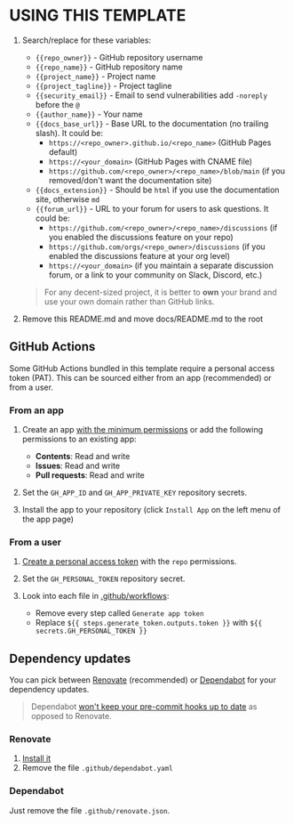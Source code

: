 # USING THIS TEMPLATE

1. Search/replace for these variables:

   - `{{repo_owner}}` - GitHub repository username
   - `{{repo_name}}` - GitHub repository name
   - `{{project_name}}` - Project name
   - `{{project_tagline}}` - Project tagline
   - `{{security_email}}` - Email to send vulnerabilities add `-noreply` before
     the `@`
   - `{{author_name}}` - Your name
   - `{{docs_base_url}}` - Base URL to the documentation (no trailing slash). It
     could be:
     - `https://<repo_owner>.github.io/<repo_name>` (GitHub Pages default)
     - `https://<your_domain>` (GitHub Pages with CNAME file)
     - `https://github.com/<repo_owner>/<repo_name>/blob/main` (if you
       removed/don't want the documentation site)
   - `{{docs_extension}}` - Should be `html` if you use the documentation site,
     otherwise `md`
   - `{{forum_url}}` - URL to your forum for users to ask questions. It could
     be:
     - `https://github.com/<repo_owner>/<repo_name>/discussions` (if you enabled
       the discussions feature on your repo)
     - `https://github.com/orgs/<repo_owner>/discussions` (if you enabled the
       discussions feature at your org level)
     - `https://<your_domain>` (if you maintain a separate discussion forum, or
       a link to your community on Slack, Discord, etc.)

   > For any decent-sized project, it is better to **own** your brand and use
   > your own domain rather than GitHub links.

2. Remove this README.md and move docs/README.md to the root

## GitHub Actions

Some GitHub Actions bundled in this template require a personal access token
(PAT). This can be sourced either from an app (recommended) or from a user.

### From an app

1. Create an app
   [with the minimum permissions](https://github.com/settings/apps/new?&name=-bot&description=Bot%20account&url=https%3A%2F%2Fwww.github.com&user_token_expiration_enabled=true&webhook_active=false&contents=write&issues=write&pull_requests=write)
   or add the following permissions to an existing app:

   - **Contents**: Read and write
   - **Issues**: Read and write
   - **Pull requests**: Read and write

2. Set the `GH_APP_ID` and `GH_APP_PRIVATE_KEY` repository secrets.
3. Install the app to your repository (click `Install App` on the left menu of
   the app page)

### From a user

1. [Create a personal access token](https://github.com/settings/tokens/new?scopes=repo)
   with the `repo` permissions.

2. Set the `GH_PERSONAL_TOKEN` repository secret.

3. Look into each file in
   [.github/workflows](https://github.com/{{repo_owner}}/{{repo_name}}/blob/main/.github/workflows):

   - Remove every step called `Generate app token`
   - Replace `${{ steps.generate_token.outputs.token }}` with
     `${{ secrets.GH_PERSONAL_TOKEN }}`

## Dependency updates

You can pick between [Renovate](https://docs.renovatebot.com/) (recommended) or
[Dependabot](https://docs.github.com/en/code-security/dependabot) for your
dependency updates.

> Dependabot
> [won't keep your pre-commit hooks up to date](https://github.com/dependabot/dependabot-core/issues/1524)
> as opposed to Renovate.

### Renovate

1. [Install it](https://docs.renovatebot.com/getting-started/running/#running-renovate)
2. Remove the file `.github/dependabot.yaml`

### Dependabot

Just remove the file `.github/renovate.json`.
